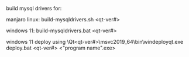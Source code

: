 build mysql drivers for:

manjaro linux:
build-mysqldrivers.sh <qt-ver#>

windows 11:
build-mysqldrivers.bat <qt-ver#>

windows 11 deploy using \Qt\<qt-ver#>\msvc2019_64\bin\windeployqt.exe
deploy.bat <qt-ver#> <"program name".exe>
